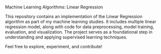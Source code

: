  Machine Learning Algorithms: Linear Regression

This repository contains an implementation of the Linear Regression algorithm as part of my machine learning studies. It includes  multiple linear regression model, along with code for data preprocessing, model training, evaluation, and visualization. The project serves as a foundational step in understanding and applying supervised learning techniques.

Feel free to explore, experiment, and contribute!
